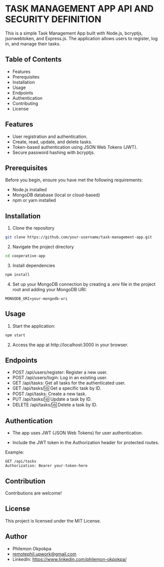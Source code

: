# TASK MANAGEMENT APP API AND SECURITY DEFINITION

This is a simple Task Management App built with Node.js, bcryptjs, jsonwebtoken, and Express.js. The application allows users to register, log in, and manage their tasks.

## Table of Contents

- Features
- Prerequisites
- Installation
- Usage
- Endpoints
- Authentication
- Contributing
- License

## Features

- User registration and authentication.
- Create, read, update, and delete tasks.
- Token-based authentication using JSON Web Tokens (JWT).
- Secure password hashing with bcryptjs.

## Prerequisites

Before you begin, ensure you have met the following requirements:

- Node.js installed
- MongoDB database (local or cloud-based)
- npm or yarn installed

## Installation

1.  Clone the repository

```bash
git clone https://github.com/your-username/task-management-app.git
```

2.  Navigate the project directory

```bash
cd cooperative-app
```

3.  Install dependencies

```bash
npm install
```

4. Set up your MongoDB connection by creating a .env file in the project root and adding your MongoDB URI:

```env
MONGODB_URI=your-mongodb-uri
```

## Usage

1. Start the application:

```bash
npm start
```

2. Access the app at http://localhost:3000 in your browser.

## Endpoints

- POST /api/users/register: Register a new user.
- POST /api/users/login: Log in an existing user.
- GET /api/tasks: Get all tasks for the authenticated user.
- GET /api/tasks/:id: Get a specific task by ID.
- POST /api/tasks: Create a new task.
- PUT /api/tasks/:id: Update a task by ID.
- DELETE /api/tasks/:id: Delete a task by ID.

## Authentication

- The app uses JWT (JSON Web Tokens) for user authentication.

- Include the JWT token in the Authorization header for protected routes.

Example:

```http
GET /api/tasks
Authorization: Bearer your-token-here
```

## Contribution

Contributions are welcome!

## License

This project is licensed under the MIT License.

## Author

- Philemon Okpokpa
- remotephil.upwork@gmail.com
- LinkedIn: https://www.linkedin.com/philemon-okpokpa/
